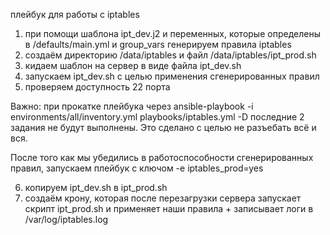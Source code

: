 плейбук для работы с iptables

1. при помощи шаблона ipt_dev.j2 и переменных, которые определены в /defaults/main.yml и group_vars генерируем правила iptables
2. создаём директорию /data/iptables и файл  /data/iptables/ipt_prod.sh
3. кидаем шаблон на сервер в виде файла ipt_dev.sh
4. запускаем ipt_dev.sh с целью применения сгенерированных правил
5. проверяем доступность 22 порта

Важно:
при прокатке плейбука через ansible-playbook -i environments/all/inventory.yml playbooks/iptables.yml -D последние 2 задания не будут выполнены. Это сделано с целью не разъебать всё и вся.

После того как мы убедились в работоспособности сгенерированных правил, запускаем плейбук с ключом -e iptables_prod=yes

6. копируем ipt_dev.sh в ipt_prod.sh
7. создаём крону, которая после перезагрузки сервера запускает скрипт ipt_prod.sh и применяет наши правила + записывает логи в /var/log/iptables.log